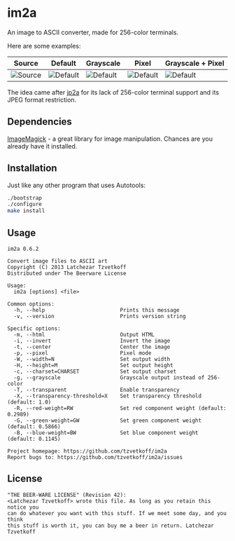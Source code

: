 
# im2a

An image to ASCII converter, made for 256-color terminals.

Here are some examples:

| Source                      | Default                      | Grayscale                    | Pixel                        | Grayscale + Pixel            |
| --------------------------- | ---------------------------- | ---------------------------- | ---------------------------- | ---------------------------- |
| ![Source](examples/oc0.png) | ![Default](examples/oc1.png) | ![Default](examples/oc2.png) | ![Default](examples/oc3.png) | ![Default](examples/oc4.png) |

The idea came after [jp2a](http://csl.sublevel3.org/jp2a/) for its lack of 256-color terminal support and its JPEG format restriction.

## Dependencies

[ImageMagick](http://www.imagemagick.org/) - a great library for image manipulation. Chances are you already have it installed.

## Installation

Just like any other program that uses Autotools:

``` bash
./bootstrap
./configure
make install
```

## Usage

```
im2a 0.6.2

Convert image files to ASCII art
Copyright (C) 2013 Latchezar Tzvetkoff
Distributed under The Beerware License

Usage:
  im2a [options] <file>

Common options:
  -h, --help                        Prints this message
  -v, --version                     Prints version string

Specific options:
  -m, --html                        Output HTML
  -i, --invert                      Invert the image
  -t, --center                      Center the image
  -p, --pixel                       Pixel mode
  -W, --width=N                     Set output width
  -H, --height=M                    Set output height
  -c, --charset=CHARSET             Set output charset
  -g, --grayscale                   Grayscale output instead of 256-color
  -T, --transparent                 Enable transparency
  -X, --transparency-threshold=X    Set transparency threshold (default: 1.0)
  -R, --red-weight=RW               Set red component weight (default: 0.2989)
  -G, --green-weight=GW             Set green component weight (default: 0.5866)
  -B, --blue-weight=BW              Set blue component weight (default: 0.1145)

Project homepage: https://github.com/tzvetkoff/im2a
Report bugs to: https://github.com/tzvetkoff/im2a/issues
```

## License

```
"THE BEER-WARE LICENSE" (Revision 42):
<Latchezar Tzvetkoff> wrote this file. As long as you retain this notice you
can do whatever you want with this stuff. If we meet some day, and you think
this stuff is worth it, you can buy me a beer in return. Latchezar Tzvetkoff
```
